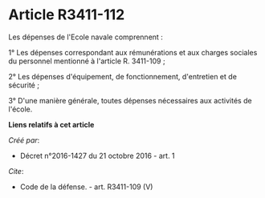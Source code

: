 # Article R3411-112

Les dépenses de l'Ecole navale comprennent : 

1° Les dépenses correspondant aux rémunérations et aux charges sociales du personnel mentionné à l'article R. 3411-109 ; 

2° Les dépenses d'équipement, de fonctionnement, d'entretien et de sécurité ; 

3° D'une manière générale, toutes dépenses nécessaires aux activités de l'école.

**Liens relatifs à cet article**

_Créé par_:

  - Décret n°2016-1427 du 21 octobre 2016 - art. 1

_Cite_:

  - Code de la défense. - art. R3411-109 (V)
